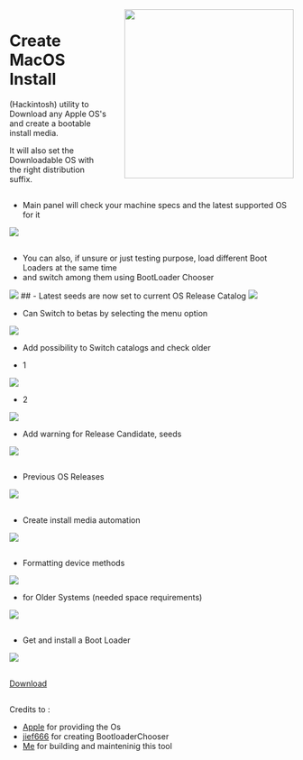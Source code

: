 <img style="float: right; margin-left: 30px; margin-bottom: 20px;" width="300" height="300" src="images/logo.png" align="right">

# Create MacOS Install
(Hackintosh) utility to Download any Apple OS's and create a bootable install media.

It will also set the Downloadable OS with the right distribution suffix.

## 

- Main panel will check your machine specs and the latest supported OS for it

<img src="https://github.com/LAbyOne/Create-MacOS-Install/blob/main/images/1.png">

##
- You can also, if unsure or just testing purpose, load different Boot Loaders at the same time
- and switch among them using BootLoader Chooser

<img src="https://github.com/LAbyOne/Create-MacOS-Install/blob/main/images/bootloaders.png">
##
- Latest seeds are now set to current OS Release Catalog

<img src="https://github.com/LAbyOne/Create-MacOS-Install/blob/main/images/2.png">

- Can Switch to betas by selecting the menu option

<img src="https://github.com/LAbyOne/Create-MacOS-Install/blob/main/images/2a.png">

- Add possibility to Switch catalogs and check older

- 1

<img src="https://github.com/LAbyOne/Create-MacOS-Install/blob/main/images/2b.png">

- 2

<img src="https://github.com/LAbyOne/Create-MacOS-Install/blob/main/images/2c.png">

- Add warning for Release Candidate, seeds

<img src="https://github.com/LAbyOne/Create-MacOS-Install/blob/main/images/2d.png">

##

- Previous OS Releases 

<img src="https://github.com/LAbyOne/Create-MacOS-Install/blob/main/images/3.png">

##

- Create install media automation

<img src="https://github.com/LAbyOne/Create-MacOS-Install/blob/main/images/4.png">

##

- Formatting device methods

<img src="https://github.com/LAbyOne/Create-MacOS-Install/blob/main/images/4b.png">

- for Older Systems (needed space requirements)

<img src="https://github.com/LAbyOne/Create-MacOS-Install/blob/main/images/4c.png">

##

- Get and install a Boot Loader

<img src="https://github.com/LAbyOne/Create-MacOS-Install/blob/main/images/5.png">

##
[Download](https://github.com/LAbyOne/Create-MacOS-Install/releases)
##
Credits to :
- [Apple](https://www.apple.com) for providing the Os
- [jief666](https://github.com/jief666/BootloaderChooser) for creating BootloaderChooser 
- [Me](https://github.com/LAbyOne) for building and mainteninig this tool
##
